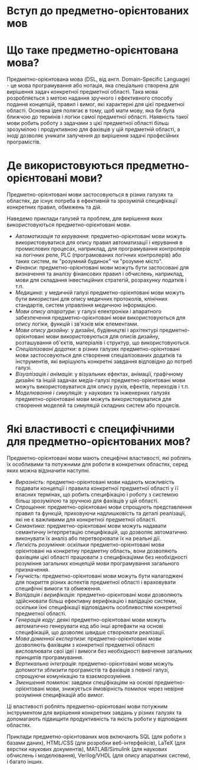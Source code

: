 <H1><b>Вступ до предметно-орієнтованих мов</b></H1>

# Що таке предметно-орієнтована мова?

Предметно-орієнтована мова (DSL, від англ. Domain-Specific Language) - це мова програмування або нотація, яка спеціально створена для вирішення задач конкретної предметної області.
Така мова розробляється з метою надання зручного і ефективного способу подання концепцій, правил і вимог, які характерні для цієї предметної області.
Основна ідея полягає в тому, щоб мати мову, яка би була ближчою до термінів і логіки самої предметної області.
Наявність такої мови робить роботу з задачами з цієї предметної області більш зрозумілою і продуктивною для фахівців у цій предметній області, а іноді дозволяє уникати залучення до вирішення задачі професійних програмістів.

# Де використовуються предметно-орієнтовані мови?

Предметно-орієнтовані мови застосовуються в різних галузях та областях, де існує потреба в ефективній та зрозумілій специфікації конкретних правил, обмежень та дій.

Наведемо приклади галузей та проблем, для вирішення яких використовуються предметно-орієнтовані мови.
- *Автоматизація та керування*: предметно-орієнтовані мови можуть використовуватися для опису правил автоматизації і керування в промислових процесах, наприклад, для програмування контролерів на логічних реле, PLC (програмованих логічних контролерів) або таких систем, як "розумний будинок" чи "розумне місто".
- *Фінанси*: предметно-орієнтовані мови можуть бути застосовані для визначення та аналізу фінансових правил і обчислень, наприклад, мови для складання інвестиційних стратегій, розрахунку податків і т.п.
- *Медицина*: у медичній галузі предметно-орієнтовані мови можуть бути використані для опису медичних протоколів, клінічних стандартів, систем управління медичною інформацією.
- *Мови опису апаратури*: у галузі електроніки і апаратного забезпечення предметно-орієнтовані мови використовуються для опису логіки, функцій і зв'язків між елементами.
- *Мови опису дизайну*: у дизайні, будівництві і архітектурі предметно-орієнтовані мови використовуються для описів дизайну, розташування об'єктів, матеріалів і структур, що використовуються.
- *Спеціалізовані додатки*: в різних галузях предметно-орієнтовані мови застосовуються для створення спеціалізованих додатків та інструментів, які вирішують конкретні завдання відповідно до потреб галузі.
- *Візуалізація і анімація*: у візуальних ефектах, анімації, графічному дизайні та іншій задачах медіа-галузі предметно-орієнтовані мови можуть використовуватися для опису рухів, ефектів, переходів і т.п.
- *Моделювання і симуляція*: у наукових та інженерних галузях предметно-орієнтовані мови можуть використовуватися для створення моделей та симуляцій складних систем або процесів.

# Які властивості є специфічними для предметно-орієнтованих мов?

Предметно-орієнтовані мови мають специфічні властивості, які роблять їх особливими та потужними для роботи в конкретних областях, серед яких можна відзначити наступні.
- *Виразність*: предметно-орієнтовані мови надають можливість подавати концепції і правила конкретної предметної області у її власних термінах, що робить специфікацію і роботу з системою більш зрозумілою та зручною для фахівців у цій області.
- *Спрощення*: предметно-орієнтовані мови спрощують представлення правил та функцій, приховуючи надлишковість та деталі реалізації, які не є важливими для конкретної предметної області.
- *Семантика*: предметно-орієнтовані мови можуть надавати семантичну інтерпретацію специфікацій, що дозволяє автоматично виконувати їх аналіз або перетворювати їх на реальні дії.
- *Легкість розуміння*: оскільки предметно-орієнтовані мови орієнтовані на конкретну предметну область, вони дозволяють фахівцям цієї області працювати з специфікаціями без необхідності розуміння загальних концепцій мови програмування загального призначення.
- *Гнучкість*: предметно-орієнтовані мови можуть бути налагоджені для покриття різних аспектів предметної області і враховувати специфічні вимоги та обмеження.
- *Валідація і верифікація*: предметно-орієнтовані мови дозволяють здійснювати більш ефективну верифікацію і валідацію системи, оскільки їхні специфікації відповідають особливостям конкретної предметної області.
- *Генерація коду*: деякі предметно-орієнтовані мови можуть автоматично генерувати код або інші артефакти на основі специфікацій, що дозволяє швидше створювати реалізації.
- *Мова доменної експертизи*: предметно-орієнтовані мови дозволяють фахівцям з конкретної предметної області висловлювати свої ідеї і вимоги без необхідності вивчення загальних принципів програмування.
- *Вертикальна інтеграція*: предметно-орієнтовані мови можуть допомогти зблизити програмістів та фахівців з певної галузі, спрощуючи комунікацію та взаєморозуміння.
- *Зменшення помилок*: завдяки спеціфікаціям на основі предметно-орієнтовані мови, знижується ймовірність помилок через невірне розуміння специфікацій або вимог.

Ці властивості роблять предметно-орієнтовані мови потужним інструментом для вирішення конкретних завдань у різних галузях та допомагають підвищити продуктивність та якість роботи у відповідних областях.


Приклади предметно-орієнтованих мов включають SQL (для роботи з базами даних), HTML/CSS (для розробки веб-інтерфейсів), LaTeX (для верстки наукових документів), MATLAB/Simulink (для наукових обчислень і моделювання), Verilog/VHDL (для опису апаратних систем), і багато інших.

